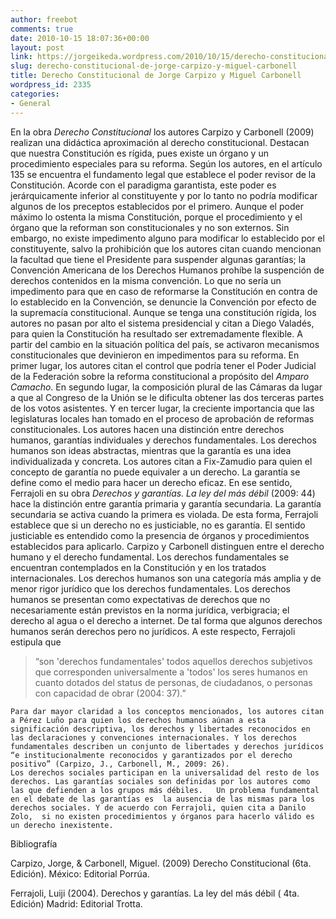 ```yaml
---
author: freebot
comments: true
date: 2010-10-15 18:07:36+00:00
layout: post
link: https://jorgeikeda.wordpress.com/2010/10/15/derecho-constitucional-de-jorge-carpizo-y-miguel-carbonell/
slug: derecho-constitucional-de-jorge-carpizo-y-miguel-carbonell
title: Derecho Constitucional de Jorge Carpizo y Miguel Carbonell
wordpress_id: 2335
categories:
- General
---
```


En la obra _Derecho Constitucional_  los autores Carpizo y Carbonell (2009) realizan una didáctica aproximación al derecho constitucional. Destacan que  nuestra  Constitución es rígida, pues existe un órgano y un procedimiento especiales para su reforma. Según los autores, en el artículo 135 se encuentra el fundamento legal que establece el poder revisor de la Constitución. Acorde  con el paradigma  garantista,  este poder es jerárquicamente inferior al constituyente y por lo tanto no podría modificar algunos de los preceptos establecidos por el primero. Aunque el poder máximo lo ostenta la misma Constitución, porque el procedimiento y el órgano que la reforman son constitucionales y no son externos. Sin embargo, no existe impedimento alguno para modificar lo establecido por el constituyente, salvo la prohibición que los autores citan cuando mencionan la facultad que tiene el Presidente para suspender algunas garantías; la Convención Americana de los Derechos Humanos prohíbe la suspención de derechos contenidos en la misma convención. Lo que no sería un impedimento para que en caso de reformarse la Constitución en contra de lo establecido en la Convención, se denuncie la Convención por efecto de la supremacía constitucional.
	Aunque se tenga una constitución rígida, los autores no pasan por alto el sistema presidencial y  citan a Diego Valadés, para quien la Constitución ha resultado ser extremadamente flexible. A partir del cambio  en la situación política del país, se activaron mecanismos constitucionales que  devinieron en impedimentos para su reforma. En primer lugar, los autores citan el control que podría tener el Poder Judicial de la Federación sobre la reforma constitucional a propósito del _Amparo Camacho_. En segundo lugar, la  composición plural de las Cámaras da lugar a que al Congreso de la Unión se le dificulta obtener las dos terceras partes de los votos asistentes. Y en tercer lugar, la creciente importancia que las legislaturas locales han tomado en el proceso de aprobación de reformas  constitucionales.
	Los autores hacen una distinción entre derechos humanos, garantías individuales y derechos fundamentales. Los derechos humanos son ideas abstractas, mientras que la garantía es una idea individualizada y concreta. Los autores citan a Fix-Zamudio para quien el concepto de garantía no puede equivaler a un derecho. La garantía se define como el medio para hacer un derecho eficaz. En ese sentido, Ferrajoli en su obra _Derechos y garantías. La ley del más débil_ (2009: 44) hace la distinción entre garantía primaria y garantía secundaria. La garantía secundaria se activa cuando la primera es violada. De esta forma, Ferrajoli establece que si un derecho no es justiciable, no es garantía. El sentido justiciable es entendido como la presencia de órganos y procedimientos establecidos para  aplicarlo.
	 Carpizo y Carbonell distinguen entre el derecho humano y el derecho fundamental. Los derechos fundamentales se encuentran contemplados en la Constitución y en los tratados internacionales. Los derechos humanos son una categoría más amplia y de menor rigor jurídico que los derechos fundamentales. Los derechos humanos se presentan como expectativas de derechos que no necesariamente están previstos en la norma jurídica, verbigracia; el derecho al agua o el derecho a internet.  De tal forma que algunos derechos humanos serán derechos pero no jurídicos.
	A este respecto, Ferrajoli estipula que



<blockquote>“son 'derechos fundamentales' todos aquellos derechos subjetivos que corresponden universalmente a 'todos' los seres humanos en cuanto dotados del status de personas, de ciudadanos, o personas con capacidad de obrar (2004: 37).”</blockquote>


	Para dar mayor claridad a los conceptos mencionados, los autores citan a Pérez Luño para quien los derechos humanos aúnan a esta significación descriptiva, los derechos y libertades reconocidos en las declaraciones y convenciones internacionales. Y los derechos fundamentales describen un conjunto de libertades y derechos jurídicos “e institucionalmente reconocidos y garantizados por el derecho positivo” (Carpizo, J., Carbonell, M., 2009: 26).
	Los derechos sociales participan en la universalidad del resto de los derechos. Las garantías sociales son definidas por los autores como las que defienden a los grupos más débiles.   Un problema fundamental en el debate de las garantías es  la ausencia de las mismas para los derechos sociales. Y de acuerdo con Ferrajoli, quien cita a Danilo Zolo,  si no existen procedimientos y órganos para hacerlo válido es un derecho inexistente.



Bibliografía


Carpizo, Jorge, & Carbonell, Miguel. (2009) Derecho Constitucional (6ta. Edición). México: Editorial Porrúa.

Ferrajoli, Luiji (2004). Derechos y garantías. La ley del más débil ( 4ta. Edición) Madrid: Editorial Trotta. 
